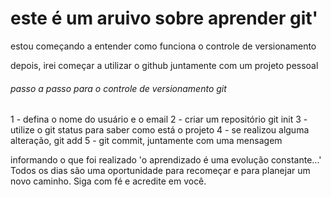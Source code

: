 # <h1>este é um aruivo sobre aprender git'</h1>
<p> estou começando a entender como funciona o controle de versionamento</p>
<p>depois, irei começar a utilizar o github juntamente com um projeto pessoal</p>
<h6>passo a passo para o controle de versionamento git</h6>
<p>1 - defina o nome do usuário e o email
2 - criar um repositório git init
3 - utilize o git status para saber como está o projeto
4 - se realizou alguma alteração, git add
5 - git commit, juntamente com uma mensagem </p> informando o que foi realizado
'o aprendizado é uma evolução constante...'
Todos os dias são uma oportunidade para recomeçar e para planejar um novo caminho. Siga com fé e acredite em você.